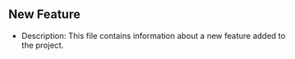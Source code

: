 ## New Feature

- Description: This file contains information about a new feature added to the project.
